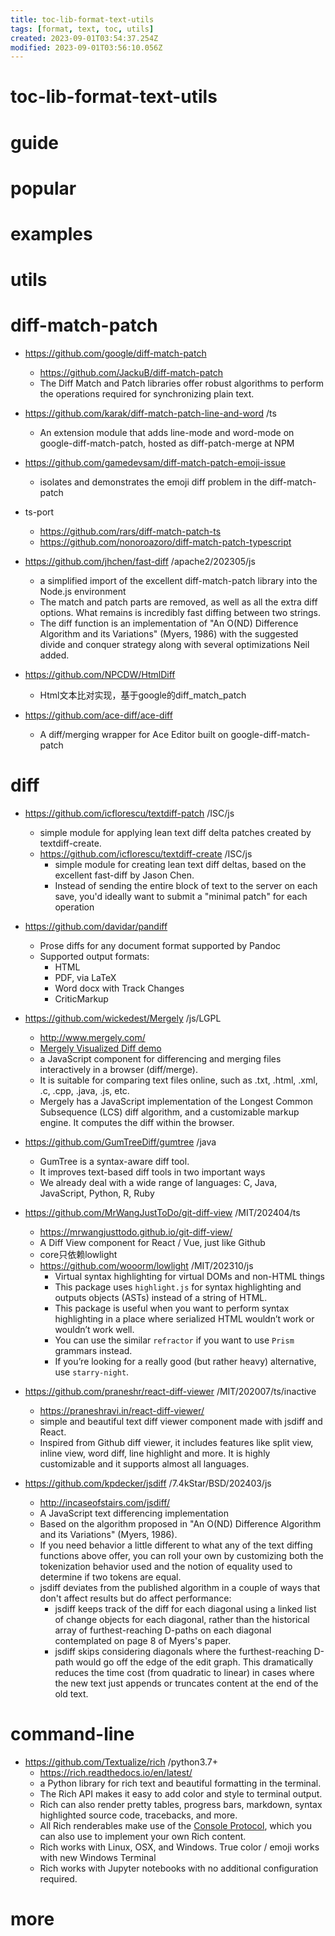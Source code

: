 ```yaml
---
title: toc-lib-format-text-utils
tags: [format, text, toc, utils]
created: 2023-09-01T03:54:37.254Z
modified: 2023-09-01T03:56:10.056Z
---
```


# toc-lib-format-text-utils

# guide

# popular

# examples

# utils

# diff-match-patch
- https://github.com/google/diff-match-patch
  - https://github.com/JackuB/diff-match-patch
  - The Diff Match and Patch libraries offer robust algorithms to perform the operations required for synchronizing plain text.
- https://github.com/karak/diff-match-patch-line-and-word /ts
  - An extension module that adds line-mode and word-mode on google-diff-match-patch, hosted as diff-patch-merge at NPM
- https://github.com/gamedevsam/diff-match-patch-emoji-issue
  - isolates and demonstrates the emoji diff problem in the diff-match-patch

- ts-port
  - https://github.com/rars/diff-match-patch-ts
  - https://github.com/nonoroazoro/diff-match-patch-typescript

- https://github.com/jhchen/fast-diff /apache2/202305/js
  - a simplified import of the excellent diff-match-patch library into the Node.js environment
  - The match and patch parts are removed, as well as all the extra diff options. What remains is incredibly fast diffing between two strings.
  - The diff function is an implementation of "An O(ND) Difference Algorithm and its Variations" (Myers, 1986) with the suggested divide and conquer strategy along with several optimizations Neil added.

- https://github.com/NPCDW/HtmlDiff
  - Html文本比对实现，基于google的diff_match_patch

- https://github.com/ace-diff/ace-diff
  - A diff/merging wrapper for Ace Editor built on google-diff-match-patch
# diff
- https://github.com/icflorescu/textdiff-patch /ISC/js
  - simple module for applying lean text diff delta patches created by textdiff-create.
  - https://github.com/icflorescu/textdiff-create /ISC/js
    - simple module for creating lean text diff deltas, based on the excellent fast-diff by Jason Chen.
    - Instead of sending the entire block of text to the server on each save, you'd ideally want to submit a "minimal patch" for each operation

- https://github.com/davidar/pandiff
  - Prose diffs for any document format supported by Pandoc
  - Supported output formats:
    - HTML
    - PDF, via LaTeX
    - Word docx with Track Changes
    - CriticMarkup

- https://github.com/wickedest/Mergely /js/LGPL
  - http://www.mergely.com/
  - [Mergely Visualized Diff demo](https://codepen.io/wickedest/pen/yLowrde)
  - a JavaScript component for differencing and merging files interactively in a browser (diff/merge).
  - It is suitable for comparing text files online, such as .txt, .html, .xml, .c, .cpp, .java, .js, etc.
  - Mergely has a JavaScript implementation of the Longest Common Subsequence (LCS) diff algorithm, and a customizable markup engine. It computes the diff within the browser.

- https://github.com/GumTreeDiff/gumtree /java
  - GumTree is a syntax-aware diff tool. 
  - It improves text-based diff tools in two important ways
  - We already deal with a wide range of languages: C, Java, JavaScript, Python, R, Ruby

- https://github.com/MrWangJustToDo/git-diff-view /MIT/202404/ts
  - https://mrwangjusttodo.github.io/git-diff-view/
  - A Diff View component for React / Vue, just like Github
  - core只依赖lowlight
  - https://github.com/wooorm/lowlight /MIT/202310/js
    - Virtual syntax highlighting for virtual DOMs and non-HTML things
    - This package uses `highlight.js` for syntax highlighting and outputs objects (ASTs) instead of a string of HTML.
    - This package is useful when you want to perform syntax highlighting in a place where serialized HTML wouldn’t work or wouldn’t work well. 
    - You can use the similar `refractor` if you want to use `Prism` grammars instead. 
    - If you’re looking for a really good (but rather heavy) alternative, use `starry-night`.

- https://github.com/praneshr/react-diff-viewer /MIT/202007/ts/inactive
  - https://praneshravi.in/react-diff-viewer/
  - simple and beautiful text diff viewer component made with jsdiff and React.
  - Inspired from Github diff viewer, it includes features like split view, inline view, word diff, line highlight and more. It is highly customizable and it supports almost all languages.

- https://github.com/kpdecker/jsdiff /7.4kStar/BSD/202403/js
  - http://incaseofstairs.com/jsdiff/
  - A JavaScript text differencing implementation
  - Based on the algorithm proposed in "An O(ND) Difference Algorithm and its Variations" (Myers, 1986).
  - If you need behavior a little different to what any of the text diffing functions above offer, you can roll your own by customizing both the tokenization behavior used and the notion of equality used to determine if two tokens are equal.
  - jsdiff deviates from the published algorithm in a couple of ways that don't affect results but do affect performance:
    - jsdiff keeps track of the diff for each diagonal using a linked list of change objects for each diagonal, rather than the historical array of furthest-reaching D-paths on each diagonal contemplated on page 8 of Myers's paper.
    - jsdiff skips considering diagonals where the furthest-reaching D-path would go off the edge of the edit graph. This dramatically reduces the time cost (from quadratic to linear) in cases where the new text just appends or truncates content at the end of the old text.
# command-line
- https://github.com/Textualize/rich /python3.7+
  - https://rich.readthedocs.io/en/latest/
  - a Python library for rich text and beautiful formatting in the terminal.
  - The Rich API makes it easy to add color and style to terminal output. 
  - Rich can also render pretty tables, progress bars, markdown, syntax highlighted source code, tracebacks, and more.
  - All Rich renderables make use of the [Console Protocol](https://rich.readthedocs.io/en/latest/protocol.html), which you can also use to implement your own Rich content.
  - Rich works with Linux, OSX, and Windows. True color / emoji works with new Windows Terminal
  - Rich works with Jupyter notebooks with no additional configuration required.
# more
